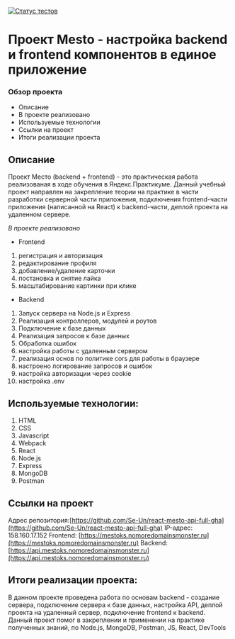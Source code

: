 [![Статус тестов](../../actions/workflows/tests.yml/badge.svg)](../../actions/workflows/tests.yml)

# Проект Mesto - настройка backend и frontend компонентов в единое приложение   
### Обзор проекта
* Описание
* В проекте реализовано
* Используемые технологии
* Ссылки на проект
* Итоги реализации проекта

## Описание 
Проект Место (backend + frontend) - это практическая работа реализованая в ходе обучения в Яндекс.Практикуме.
Данный учебный проект направлен на закрепление теории на практике в части разработки серверной части приложения, подключения frontend-части приложения (написанной на React) к backend-части, деплой проекта на удаленном сервере. 

*В проекте реализовано*
* Frontend
1. регистрация и авторизация
2. редактирование профиля
3. добавление/удаление карточки
4. постановка и снятие лайка
5. масштабирование картинки при клике

* Backend
1. Запуск сервера на Node.js и Express
2. Реализация контроллеров, модулей и роутов
3. Подключение к базе данных
4. Реализация запросов к базе данных
5. Обработка ошибок
6. настройка работы с удаленным сервером
7. реализация основ по политике cors для работы в браузере
8. настроено логирование запросов и ошибок
9. настройка авторизации через cookie
10. настройка .env

## Используемые технологии:
1. HTML
2. CSS
3. Javascript
4. Webpack
5. React
6. Node.js
7. Express
8. MongoDB
9. Postman

## Ссылки на проект
Адрес репозитория:[https://github.com/Se-Un/react-mesto-api-full-gha](https://github.com/Se-Un/react-mesto-api-full-gha)
IP-адрес: 158.160.17.152
Frontend: [https://mestoks.nomoredomainsmonster.ru](https://mestoks.nomoredomainsmonster.ru)
Backend: [https://api.mestoks.nomoredomainsmonster.ru](https://api.mestoks.nomoredomainsmonster.ru)

## Итоги реализации проекта:
В данном проекте проведена работа по основам backend - создание сервера, подключение сервера к базе данных, настройка API, деплой проекта на удаленный сервер, подключение frontend к backend.
Данный проект помог в закреплении и применении на практике полученных знаний, по Node.js, MongoDB, Postman, JS, React, DevTools
